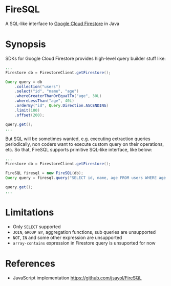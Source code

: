 # FireSQL

A SQL-like interface to [Google Cloud Firestore](https://firebase.google.com/docs/firestore) in Java

# Synopsis

SDKs for Google Cloud Firestore provides high-level query builder stuff like:

```java
...
Firestore db = FirestoreClient.getFirestore();

Query query = db
    .collection("users")
    .select("id", "name", "age")
    .whereGreaterThanOrEqualTo("age", 30L)
    .whereLessThan("age", 40L)
    .orderBy("id", Query.Direction.ASCENDING)
    .limit(100)
    .offset(200);

query.get();
...
```

But SQL will be sometimes wanted, e.g. executing extraction queries periodically, non coders want to execute custom query on their operations, etc.
So that, FireSQL supports primitive SQL-like interface, like below:

```java 
...
Firestore db = FirestoreClient.getFirestore();

FireSQL firesql = new FireSQL(db);
Query query = firesql.query("SELECT id, name, age FROM users WHERE age >= 30 AND age < 40 ORDER BY id LIMIT 100 OFFSET 200");

query.get();
...
```

# Limitations

- Only `SELECT` supported
- `JOIN`, `GROUP BY`, aggregation functions, sub queries are unsupported
- `NOT`, `IN` and some other expression are unsupported
- `array-contains` expression in Firestore query is unsuported for now

# References

- JavaScript implementation https://github.com/jsayol/FireSQL
